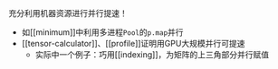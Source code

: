充分利用机器资源进行并行提速！
- 如[[minimum]]中利用多进程`Pool`的`p.map`并行
- [[tensor-calculator]]、[[profile]]证明用GPU大规模并行可提速
  - 实际中一个例子：巧用[[indexing]]，为矩阵的上三角部分并行赋值